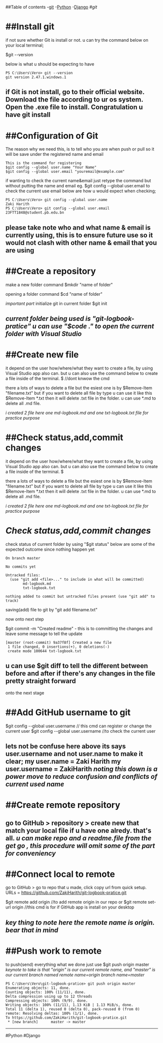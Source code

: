 ##Table of contents
-[git](#*git*)
-[Python](#Python)
-[Django](#Django)
#*git*

##Install git
==============
if not sure whether Git is install or not. u can try the command below on your local terminal;

 $git --version

below is what u should be expecting to have

```
PS C:\Users\Vero> git --version
git version 2.47.1.windows.1
```

if Git is not install, go to their official website. Download the file according to ur os system. Open the .exe file to install. Congratulation u have git install 
--------------

##Configuration of Git
=======================
The reason why we need this, is to tell who you are when push or pull so it will be save under the registered name and email 

```
This is the command for registering
$git config --global user.name "Your Name"
$git config --global user.email "youremail@example.com"
```
if wanting to check the current name&email just retype the command but without putting the name and email eg. $git config --global user.email to check the current use email
below are how u would expect when checking;
```
PS C:\Users\Vero> git config --global user.name
Zaki Harith
PS C:\Users\Vero> git config --global user.email
23FTT1848@student.pb.edu.bn
```

**please take note who and what name & email is currently using, this is to ensure future use so it would not clash with other name & email that you are using**
-----------------------

##Create a repository
===================== 

make a new folder command 
$mkdir "name of folder"

opening a folder command 
$cd "name of folder"

*important part*
initialize git in current folder 
$git init

*current folder being used is "git-logbook-pratice"*
*u can use "$code ." to open the current folder with Visual Studio*
---------------------

##Create new file
================
it depend on the user how/where/what they want to create a file, by using Visual Studio app also can. but u can also use the command below to create a file inside of the terminal. 
$ //dont knwow the cmd 

there a lots of ways to delete a file but the esiest one is by $Remove-Item "filename.txt"
but if you want to delete all file by type u can use it like this $Remove-Item *.txt then it will delete .txt file in the folder. u can use *.md to delete all .md file.

*i created 2 file here one md-logbook.md and one txt-logbook.txt file for practice purpose*

##Check status,add,commit changes
================
it depend on the user how/where/what they want to create a file, by using Visual Studio app also can. but u can also use the command below to create a file inside of the terminal. 
$

there a lots of ways to delete a file but the esiest one is by $Remove-Item "filename.txt"
but if you want to delete all file by type u can use it like this $Remove-Item *.txt then it will delete .txt file in the folder. u can use *.md to delete all .md file.

*i created 2 file here one md-logbook.md and one txt-logbook.txt file for practice purpose*

*Check status,add,commit changes*
==================================
check status of current folder by using "$git status"
below are some of the expected outcome since nothing happen yet 
```
On branch master

No commits yet

Untracked files:
  (use "git add <file>..." to include in what will be committed)
        md-logbook.md
        txt-logbook.txt

nothing added to commit but untracked files present (use "git add" to track)
```
saving(add) file to git by "git add filename.txt"

now onto next step 

$git commit -m "Created readme" - this is to committing the changes and leave some message to tell the update
```
[master (root-commit) 9a37f8f] Created a new file
 1 file changed, 0 insertions(+), 0 deletions(-)
 create mode 100644 txt-logbook.txt
``` 

u can use $git diff to tell the different between before and after if there's any changes in the file pretty straight forward
------------------------------------

onto the next stage

##Add GitHub username to git 
===========================
$git config --global user.username <USerNamE> // this cmd can register or change the current user 
$git config --global user.username //to check the current user

lets not be confuse here above its says user.username and not user.name
to make it clear; 
my user.name = Zaki Harith
my user.username = ZakiHarith 
*noting this down is a power move to reduce confusion and conflicts of current used name*
-----------------------------

##Create remote repository
=========================
go to GitHub > repository > create new that match your local file if u have one alredy. that's all. 
*u can make repo and a readme.file from the get go , this procedure will omit some of the part for conveniency*
-------------------------

##Connect local to remote
========================
go to GitHub > go to repo that u made, click copy url from quick setup.
URLs = https://github.com/ZakiHarith/git-logbook-pratice.git

$git remote add origin <URLFROMGITHUB> //to add remote origin in our repo
or 
$git remote set-url origin <URLFROMGITHUB> //this cmd is for if GitHub app is install on your desktop

*key thing to note here the remote name is origin. bear that in mind*
------------------------

##Push work to remote 
===================
to push(send) everything what we done just use $git push origin master
*keynote to take is that "origin" is our current remote name, and "master" is our current branch named
remote name=origin
branch name=master*
```
PS C:\Users\Vero\git-logbook-pratice> git push origin master
Enumerating objects: 11, done.
Counting objects: 100% (11/11), done.
Delta compression using up to 12 threads
Compressing objects: 100% (9/9), done.
Writing objects: 100% (11/11), 1.13 KiB | 1.13 MiB/s, done.
Total 11 (delta 1), reused 0 (delta 0), pack-reused 0 (from 0)
remote: Resolving deltas: 100% (1/1), done.
To https://github.com/ZakiHarith/git-logbook-pratice.git
 * [new branch]      master -> master
```
-------------------

#Python 
#Django